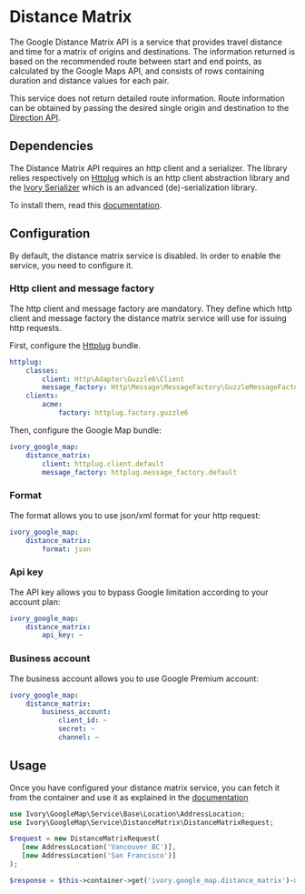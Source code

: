 # Distance Matrix

The Google Distance Matrix API is a service that provides travel distance and time for a matrix of origins and
destinations. The information returned is based on the recommended route between start and end points, as calculated
by the Google Maps API, and consists of rows containing duration and distance values for each pair.

This service does not return detailed route information. Route information can be obtained by passing the desired
single origin and destination to the [Direction API](/Resources/doc/service/direction.md).

## Dependencies

The Distance Matrix API requires an http client and a serializer. The library relies respectively on 
[Httplug](http://httplug.io/) which is an http client abstraction library and the 
[Ivory Serializer](https://github.com/egeloen/ivory-serializer) which is an advanced (de)-serialization library.

To install them, read this [documentation](/Resources/doc/installation.md).

## Configuration

By default, the distance matrix service is disabled. In order to enable the service, you need to configure it.

### Http client and message factory

The http client and message factory are mandatory. They define which http client and message factory the distance 
matrix service will use for issuing http requests.
 
First, configure the [Httplug](http://httplug.io/) bundle.

``` yaml
httplug:
    classes:
        client: Http\Adapter\Guzzle6\Client
        message_factory: Http\Message\MessageFactory\GuzzleMessageFactory
    clients:
        acme:
            factory: httplug.factory.guzzle6
```

Then, configure the Google Map bundle:

``` yaml
ivory_google_map:
    distance_matrix:
        client: httplug.client.default
        message_factory: httplug.message_factory.default
```

### Format

The format allows you to use json/xml format for your http request:

``` yaml
ivory_google_map:
    distance_matrix:
        format: json
```

### Api key

The API key allows you to bypass Google limitation according to your account plan:

``` yaml
ivory_google_map:
    distance_matrix:
        api_key: ~
```

### Business account

The business account allows you to use Google Premium account:

``` yaml
ivory_google_map:
    distance_matrix:
        business_account:
            client_id: ~
            secret: ~
            channel: ~
```

## Usage

Once you have configured your distance matrix service, you can fetch it from the container and use it as explained in 
the [documentation](https://github.com/egeloen/ivory-google-map/blob/master/doc/service/distance_matrix/distance_matrix.md)

``` php
use Ivory\GoogleMap\Service\Base\Location\AddressLocation;
use Ivory\GoogleMap\Service\DistanceMatrix\DistanceMatrixRequest;

$request = new DistanceMatrixRequest(
   [new AddressLocation('Vancouver BC')], 
   [new AddressLocation('San Francisco')]
);

$response = $this->container->get('ivory.google_map.distance_matrix')->process($request);
```
